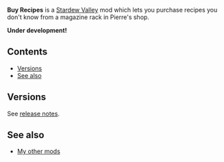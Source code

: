 ﻿**Buy Recipes** is a [Stardew Valley](http://stardewvalley.net/) mod which lets you 
purchase recipes you don't know from a magazine rack in Pierre's shop.

**Under development!**

## Contents
* [Versions](#versions)
* [See also](#see-also)

## Versions
See [release notes](release-notes.md).

## See also
* [My other mods](../readme.md)